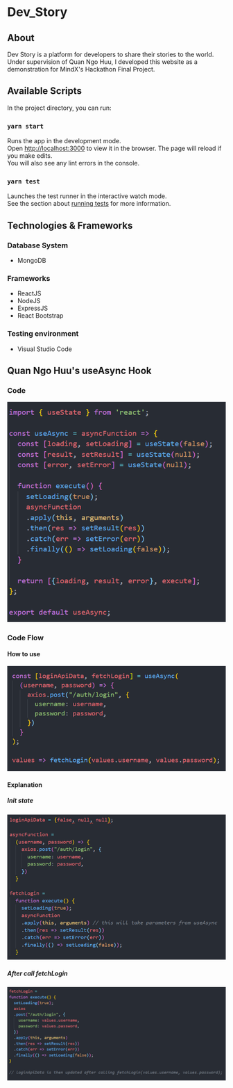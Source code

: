 # Dev_Story
## About
Dev Story is a platform for developers to share their stories to the world. Under supervision of Quan Ngo Huu, I developed this website as a demonstration for MindX's Hackathon Final Project. 

## Available Scripts
In the project directory, you can run:

### `yarn start`
Runs the app in the development mode.<br />
Open [http://localhost:3000](http://localhost:3000) to view it in the browser.
The page will reload if you make edits.<br />
You will also see any lint errors in the console.

### `yarn test`
Launches the test runner in the interactive watch mode.<br />
See the section about [running tests](https://facebook.github.io/create-react-app/docs/running-tests) for more information.

## Technologies & Frameworks
### Database System
* MongoDB

### Frameworks
* ReactJS
* NodeJS
* ExpressJS
* React Bootstrap

### Testing environment
* Visual Studio Code

## Quan Ngo Huu's useAsync Hook
### Code
![](images/code.PNG)

### Code Flow
#### How to use
![](images/how_to_use.PNG)

#### Explanation
##### Init state
![](images/init_state.PNG)

##### After call fetchLogin
![](images/after_call.PNG)











